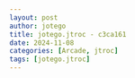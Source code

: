 ```yaml
---
layout: post
author: jotego
title: jotego.jtroc - c3ca161
date: 2024-11-08
categories: [Arcade, jtroc]
tags: [jotego.jtroc]
---
```


